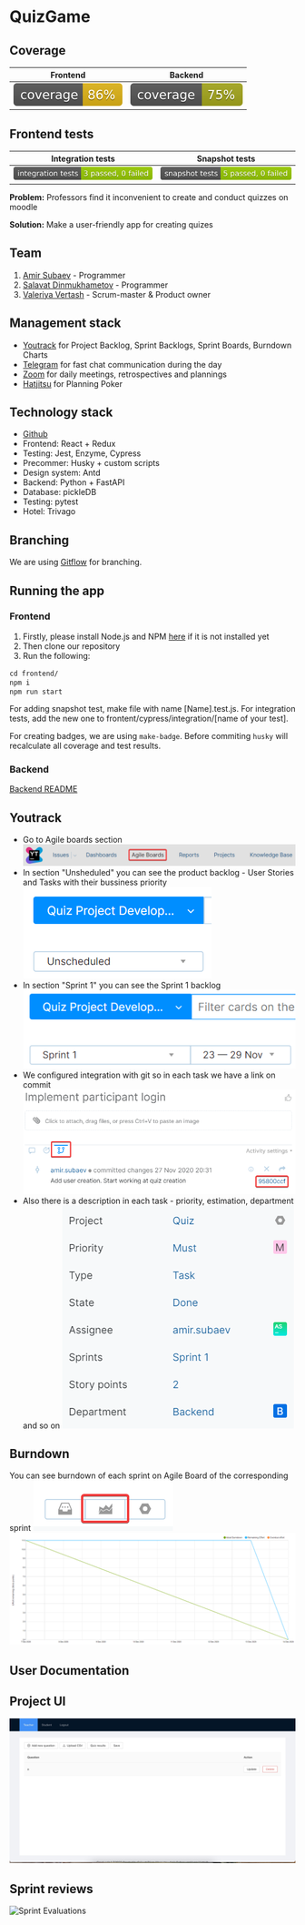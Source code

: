 # QuizGame

## Coverage

| Frontend        | Backend           |
| ------------- |-------------|
|  ![alt text](frontend/src/badge/img/coverage_total.svg)    | ![alt text](Pictures/coverage.svg) |

## Frontend tests
| Integration tests           | Snapshot tests  |
|-------------| -----|
 ![alt text](frontend/src/badge/img/integration.svg) | ![alt text](frontend/src/badge/img/snapshot.svg) |


**Problem:** Professors find it inconvenient to create and conduct quizzes on moodle

**Solution:** Make a user-friendly app for creating quizes

## Team
1. [Amir Subaev](https://github.com/Apostrov) - Programmer
2. [Salavat Dinmukhametov](https://github.com/slvt1) - Programmer
3. [Valeriya Vertash](https://github.com/vvertash) - Scrum-master & Product owner

## Management stack
* [Youtrack](https://greek-salad.myjetbrains.com/youtrack/agiles/120-2/current) for Project Backlog, Sprint Backlogs, Sprint Boards, Burndown Charts
* [Telegram](https://web.telegram.org/#/login) for fast chat communication during the day
* [Zoom](https://zoom.us/ru-ru/meetings.html) for daily meetings, retrospectives and plannings
* [Hatjitsu](https://hatjitsu.toolforge.org/) for Planning Poker

## Technology stack
* [Github](https://github.com/)
* Frontend: React + Redux
* Testing: Jest, Enzyme, Cypress
* Precommer: Husky + custom scripts
* Design system: Antd
* Backend: Python + FastAPI
* Database: pickleDB
* Testing: pytest
* Hotel: Trivago

## Branching 
We are using [Gitflow](https://www.atlassian.com/git/tutorials/comparing-workflows/gitflow-workflow) for branching. 

## Running the app
### Frontend
1. Firstly, please install Node.js and NPM [here](https://www.npmjs.com/get-npm) if it is not installed yet
2. Then clone our repository
3. Run the following:

```
cd frontend/
npm i
npm run start
```

For adding snapshot test, make file with name [Name].test.js. For integration tests, add the new one to frontent/cypress/integration/[name of your test]. 

For creating badges, we are using `make-badge`. Before commiting `husky` will recalculate all coverage and test results. 

### Backend
[Backend README](https://github.com/IU-IPOD-F20/map-projects-greek-salad/blob/main/Backend/README.md)

## Youtrack
* Go to Agile boards section
![alt text](Pictures/agile_boards.png)
* In section "Unsheduled" you can see the product backlog - User Stories and Tasks with their bussiness priority
![alt text](Pictures/backlog.png)
* In section "Sprint 1" you can see the Sprint 1 backlog
![alt text](Pictures/sprint1.png)
* We configured integration with git so in each task we have a link on commit
![alt text](Pictures/git_integration.png)
* Also there is a description in each task - priority, estimation, department and so on
![alt text](Pictures/task_description.png)

## Burndown
You can see burndown of each sprint on Agile Board of the corresponding sprint
![alt text](Pictures/burndown_button.png)
![alt text](Pictures/burndown.png)

## User Documentation

## Project UI
![alt text](Pictures/UI.jpeg)

## Sprint reviews

![Sprint Evaluations](https://docs.google.com/spreadsheets/d/e/2PACX-1vTXIhfQzTkLutk3Wp2zWwAcCXQe7GZCZGWMZHp4nMPAgInjsxWohwH5hxwd4N9iyATx-H-QBAiTGWlj/pubchart?oid=553245236&format=image)
